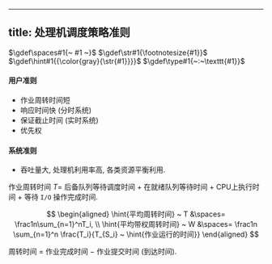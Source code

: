 
---
title: 处理机调度策略准则
---

$\gdef\spaces#1{~ #1 ~}$
$\gdef\str#1{\footnotesize{#1}}$
$\gdef\hint#1{{\color{gray}{\str{#1}}}}$
$\gdef\type#1{~:~\texttt{#1}}$

#### 用户准则

- 作业周转时间短
- 响应时间快 (分时系统)
- 保证截止时间 (实时系统)
- 优先权

#### 系统准则

- 吞吐量大, 处理机利用率高, 各类资源平衡利用. 


作业周转时间 $T =$ 后备队列等待调度时间 + 在就绪队列等待时间 + CPU上执行时间 + 等待 `I/O` 操作完成时间. 

$$
\begin{aligned}
\hint{平均周转时间} ~ T &\spaces= \frac1n\sum_{n=1}^nT_i, \\
\hint{平均带权周转时间} ~ W &\spaces= \frac1n \sum_{n=1}^n \frac{T_i}{T_{S_i} ~ \hint{作业运行的时间}}
\end{aligned}
$$

周转时间 $=$ 作业完成时间 $−$ 作业提交时间 (到达时间). 
